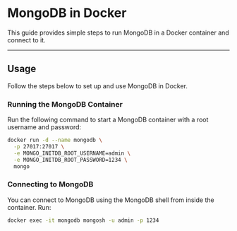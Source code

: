 # MongoDB in Docker

This guide provides simple steps to run MongoDB in a Docker container and connect to it.

---

## Usage

Follow the steps below to set up and use MongoDB in Docker.

### Running the MongoDB Container

Run the following command to start a MongoDB container with a root username and password:

```bash
docker run -d --name mongodb \
  -p 27017:27017 \
  -e MONGO_INITDB_ROOT_USERNAME=admin \
  -e MONGO_INITDB_ROOT_PASSWORD=1234 \
  mongo
```

### Connecting to MongoDB

You can connect to MongoDB using the MongoDB shell from inside the container. Run:
```bash
docker exec -it mongodb mongosh -u admin -p 1234
```